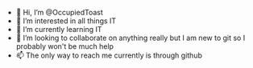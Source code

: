 - 👋 Hi, I’m @OccupiedToast
- 👀 I’m interested in all things IT
- 🌱 I’m currently learning IT
- 💞️ I’m looking to collaborate on anything really but I am new to git so I probably won't be much help
- 📫 The only way to reach me currently is through github

<!---
OccupiedToast/OccupiedToast is a ✨ special ✨ repository because its `README.md` (this file) appears on your GitHub profile.
You can click the Preview link to take a look at your changes.
--->
